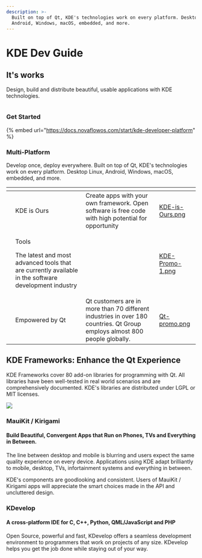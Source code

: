 ```yaml
---
description: >-
  Built on top of Qt, KDE's technologies work on every platform. Desktop Linux,
  Android, Windows, macOS, embedded, and more.
---
```


# KDE Dev Guide

## It's works

Design, build and distribute beautiful, usable applications with KDE technologies.

<figure><img src="https://upload.wikimedia.org/wikipedia/commons/thumb/8/8d/KDE_logo.svg/800px-KDE_logo.svg.png" alt=""><figcaption></figcaption></figure>

### Get Started

{% embed url="https://docs.novaflowos.com/start/kde-developer-platform" %}

### Multi-Platform

Develop once, deploy everywhere. Built on top of Qt, KDE's technologies work on every platform. Desktop Linux, Android, Windows, macOS, embedded, and more.



<table data-view="cards"><thead><tr><th></th><th></th><th></th><th data-hidden data-card-cover data-type="files"></th></tr></thead><tbody><tr><td></td><td>KDE is Ours</td><td>Create apps with your own framework. Open software is free code with high potential for opportunity</td><td><a href=".gitbook/assets/KDE-is-Ours.png">KDE-is-Ours.png</a></td></tr><tr><td></td><td><p>Tools</p><p>The latest and most advanced tools that are currently available in the software development industry</p></td><td></td><td><a href=".gitbook/assets/KDE-Promo-1.png">KDE-Promo-1.png</a></td></tr><tr><td></td><td>Empowered by Qt</td><td>Qt customers are in more than 70 different industries in over 180 countries. Qt Group employs almost 800 people globally.</td><td><a href=".gitbook/assets/Qt-promo.png">Qt-promo.png</a></td></tr></tbody></table>

## KDE Frameworks: Enhance the Qt Experience

KDE Frameworks cover 80 add-on libraries for programming with Qt. All libraries have been well-tested in real world scenarios and are comprehensively documented. KDE's libraries are distributed under LGPL or MIT licenses.

![](https://develop.kde.org/frameworks/kirigami/kirigami-devices.png)

### MauiKit / Kirigami

#### Build Beautiful, Convergent Apps that Run on Phones, TVs and Everything in Between.

The line between desktop and mobile is blurring and users expect the same quality experience on every device. Applications using KDE adapt brilliantly to mobile, desktop, TVs, infortainment systems and everything in between.

KDE's components are goodlooking and consistent. Users of MauiKit / Kirigami apps will appreciate the smart choices made in the API and uncluttered design.

### KDevelop

#### A cross-platform IDE for C, C++, Python, QML/JavaScript and PHP

Open Source, powerful and fast, KDevelop offers a seamless development environment to programmers that work on projects of any size. KDevelop helps you get the job done while staying out of your way.
